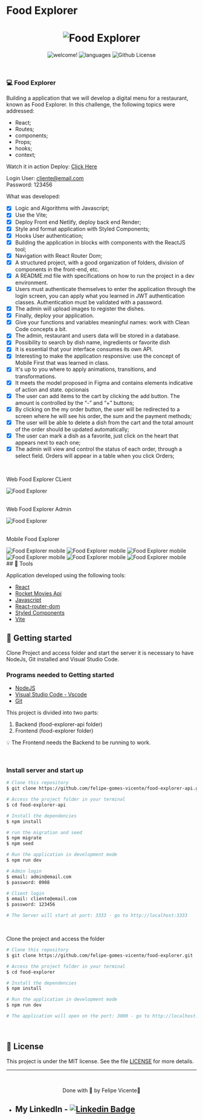 # Food Explorer

<h1 align="center">
    <img alt="Food Explorer" title="Food Explorer" src="./.github/capa.png" />
</h1>

<p align="center">
	
  <img src="https://img.shields.io/static/v1?label=PRs&message=welcome&color=49AA26&labelColor=000000" alt="welcome!" />
	
  <img src="https://img.shields.io/github/languages/count/exodogurgel/food-explorer-frontend" alt="languages" />
	
  <img alt="Github License" src="https://img.shields.io/github/license/exodogurgel/food-explorer-frontend" />


</p>

<br>

### 💻 Food Explorer

Building a application that we will develop a digital menu for a restaurant, known as Food Explorer. In this challenge, the following topics were addressed:

- React;
- Routes;
- components;
- Props;
- hooks;
- context;

Watch it in action Deploy: [Click Here](https://food-explorer-rest.netlify.app/)

Login User: cliente@email.com  
Password: 123456

What was developed:

- [x] Logic and Algorithms with Javascript;
- [x] Use the Vite;
- [x] Deploy Front end Netlify, deploy back end Render;
- [x] Style and format application with Styled Components;
- [x] Hooks User authentication;
- [x] Building the application in blocks with components with the ReactJS tool;
- [x] Navigation with React Router Dom;
- [x] A structured project, with a good organization of folders, division of components in the front-end, etc.
- [x] A README.md file with specifications on how to run the project in a dev environment.
- [x] Users must authenticate themselves to enter the application through the login screen, you can apply what you learned in JWT authentication classes. Authentication must be validated with a password.
- [x] The admin will upload images to register the dishes.
- [x] Finally, deploy your application.
- [x] Give your functions and variables meaningful names: work with Clean Code concepts a bit.
- [x] The admin, restaurant and users data will be stored in a database.
- [x] Possibility to search by dish name, ingredients or favorite dish
- [x] It is essential that your interface consumes its own API.
- [x] Interesting to make the application responsive: use the concept of Mobile First that was learned in class.
- [x] It's up to you where to apply animations, transitions, and transformations.
- [x] It meets the model proposed in Figma and contains elements indicative of action and state.
opcionais
- [x] The user can add items to the cart by clicking the add button. The amount is controlled by the “-” and “+” buttons;
- [x] By clicking on the my order button, the user will be redirected to a screen where he will see his order, the sum and the payment methods;
- [x] The user will be able to delete a dish from the cart and the total amount of the order should be updated automatically;
- [x] The user can mark a dish as a favorite, just click on the heart that appears next to each one;
- [x] The admin will view and control the status of each order, through a select field. Orders will appear in a table when you click Orders;
<br />

<p>Web Food Explorer CLient</p>
<img alt="Food Explorer" title="Food Explorer" src="./.github/food-explorer-client.gif" />

<br />
<br />
<p>Web Food Explorer Admin</p>
<img alt="Food Explorer" title="Food Explorer" src="./.github/food-explorer-admin.gif" />

<br />
<br />
<p>Mobile Food Explorer </p>
<img alt="Food Explorer mobile" title="Food Explorer" src="./.github/1.png" />
<img alt="Food Explorer mobile" title="Food Explorer" src="./.github/2.png" />
<img alt="Food Explorer mobile" title="Food Explorer" src="./.github/3.png" />
<img alt="Food Explorer mobile" title="Food Explorer" src="./.github/4.png" />
<img alt="Food Explorer mobile" title="Food Explorer" src="./.github/5.png" />
<img alt="Food Explorer mobile" title="Food Explorer" src="./.github/6.png" />

<br />
## 🧪 Tools

Application developed using the following tools:

- [React](https://reactjs.org)
- [Rocket Movies Api](https://github.com/felipe-gomes-vicente/rocket-movies-api)
- [Javascript](https://developer.mozilla.org/pt-BR/docs/Web/JavaScript)
- [React-router-dom](https://reactrouter.com/web/guides/quick-start)
- [Styled Components](https://styled-components.com/)
- [Vite](https://vitejs.dev/)


## 🚀 Getting started

Clone Project and access folder and start the server it is necessary to have NodeJs, Git
installed and Visual Studio Code.

### Programs needed to Getting started

- [NodeJS](https://nodejs.org/en/)
- [Visual Studio Code - Vscode](https://code.visualstudio.com/)
- [Git](https://git-scm.com/)

This project is divided into two parts:
1. Backend (food-explorer-api folder) 
2. Frontend (food-explorer folder)

💡 The Frontend needs the Backend to be running to work.

<br />

### Install server and start up

```bash
# Clone this repository
$ git clone https://github.com/felipe-gomes-vicente/food-explorer-api.git

# Access the project folder in your terminal
$ cd food-explorer-api

# Install the dependencies
$ npm install

# run the migration and seed
$ npm migrate
$ npm seed

# Run the application in development mode
$ npm run dev

# Admin login
$ email: admin@email.com
$ password: 0908

# Client login
$ email: cliente@email.com
$ password: 123456

# The Server will start at port: 3333 - go to http://localhost:3333
```

<br />

Clone the project and access the folder

```bash
# Clone this repository
$ git clone https://github.com/felipe-gomes-vicente/food-explorer.git

# Access the project folder in your terminal
$ cd food-explorer

# Install the dependencies
$ npm install

# Run the application in development mode
$ npm run dev

# The application will open on the port: 3000 - go to http://localhost:5173/ or http://127.0.0.1:5173/ 
```

<br />

## 📝 License

This project is under the MIT license. See the file [LICENSE](LICENSE) for more details.

---

&nbsp;

<p align="center">Done with 💜 by Felipe Vicente👋</p>

- ## My LinkedIn - [![Linkedin Badge](https://img.shields.io/badge/-FelipeVicente-blue?style=flat-square&logo=Linkedin&logoColor=white&link=https://www.linkedin.com/in/felipe-gomes-vicente/)](https://www.linkedin.com/in/felipe-gomes-vicente/)
